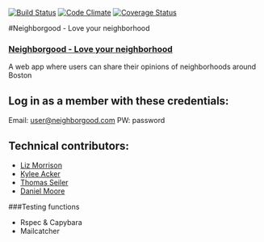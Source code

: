 [![Build Status](https://travis-ci.org/lizmorr/Neighborgood.svg?branch=master)](https://travis-ci.org/lizmorr/Neighborgood) [![Code Climate](https://codeclimate.com/github/lizmorr/Neighborgood.png)](https://codeclimate.com/github/lizmorr/Neighborgood) [![Coverage Status](https://coveralls.io/repos/lizmorr/Neighborgood/badge.png)](https://coveralls.io/r/lizmorr/Neighborgood)

#Neighborgood - Love your neighborhood

### [Neighborgood - Love your neighborhood](http://neighborgood.herokuapp.com/)

A web app where users can share their opinions of neighborhoods around Boston

## Log in as a member with these credentials:
Email: user@neighborgood.com
PW: password

## Technical contributors:
+ [Liz Morrison](https://github.com/lizmorr)
+ [Kylee Acker](https://github.com/kyjoya)
+ [Thomas Seiler](https://github.com/ectomorph314)
+ [Daniel Moore](https://github.com/Dodie324)

###Testing functions
+ Rspec & Capybara
+ Mailcatcher
